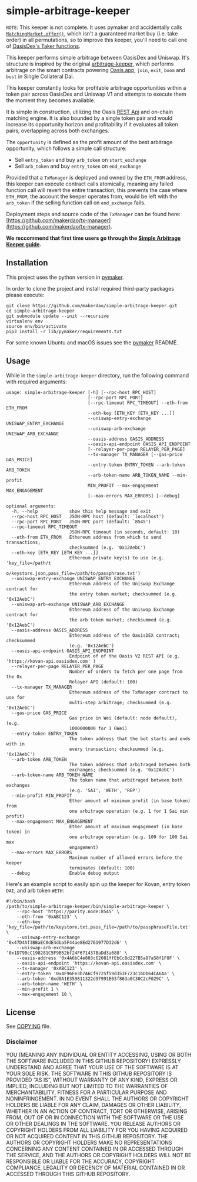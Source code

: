 # simple-arbitrage-keeper

`NOTE`: This keeper is not complete. It uses pymaker and accidentally calls [`MatchingMarket.offer()`](https://github.com/makerdao/pymaker/blob/master/pymaker/oasis.py#L689), which isn't a guaranteed market buy (i.e. take order) in all permutations, so to improve this keeper, you'll need to call one of [OasisDex's Taker functions](https://oasisdex.com/docs/guides/market-taker).

This keeper performs simple arbitrage between OasisDex and Uniswap. It's structure is inspired by the original [arbitrage-keeper](www.github.com/makerdao/arbitrage-keeper), which performs arbitrage on the smart contracts powering [Oasis.app](http://oasis.app), `join`, `exit`, `boom` and `bust` in Single Collateral Dai.

This keeper constantly looks for profitable arbitrage opportunities within a token pair across OasisDex and Uniswap V1 and attempts to execute them the moment they becomes available.

It is simple in construction, utilizing the Oasis [REST Api](https://developer.makerdao.com/oasis/api/2/) and on-chain matching engine. It is also bounded by a single token pair and would increase its opportunity horizon and profitability if it evaluates all token pairs, overlapping across both exchanges.

The `opportunity` is defined as the profit amount of the best arbitrage opportunity, which follows a simple call structure:

- Sell `entry_token` and buy `arb_token` on `start_exchange`
- Sell `arb_token` and buy `entry_token` on `end_exchange`

Provided that a `TxManager` is deployed and owned by the `ETH_FROM` address, this keeper can execute contract calls atomically, meaning any failed function call will revert the entire transaction; this prevents the case where `ETH_FROM`, the account the keeper operates from, would be left with the `arb_token` if the selling function call on `end_exchange` fails.

Deployment steps and source code of the `TxManager` can be found here: [https://github.com/makerdao/tx-manager](https://github.com/makerdao/tx-manager).

**We reccommend that first time users go through the [Simple Arbitrage Keeper guide](https://github.com/makerdao/developerguides/blob/master/keepers/simple-arbitrage-keeper/simple-arbitrage-keeper.md).**

## Installation

This project uses the python version in [pymaker](https://github.com/makerdao/pymaker#installation).

In order to clone the project and install required third-party packages please execute:
```
git clone https://github.com/makerdao/simple-arbitrage-keeper.git
cd simple-arbitrage-keeper
git submodule update --init --recursive
virtualenv env
source env/bin/activate
pip3 install -r lib/pymaker/requirements.txt
```

For some known Ubuntu and macOS issues see the [pymaker](https://github.com/makerdao/pymaker) README.

## Usage

While in the `simple-arbitrage-keeper` directory, run the following command with required arguments:
```
usage: simple-arbitrage-keeper [-h] [--rpc-host RPC_HOST]
                               [--rpc-port RPC_PORT]
                               [--rpc-timeout RPC_TIMEOUT] --eth-from ETH_FROM
                               --eth-key [ETH_KEY [ETH_KEY ...]]
                               --uniswap-entry-exchange UNISWAP_ENTRY_EXCHANGE
                               --uniswap-arb-exchange UNISWAP_ARB_EXCHANGE
                               --oasis-address OASIS_ADDRESS
                               --oasis-api-endpoint OASIS_API_ENDPOINT
                               [--relayer-per-page RELAYER_PER_PAGE]
                               --tx-manager TX_MANAGER [--gas-price GAS_PRICE]
                               --entry-token ENTRY_TOKEN --arb-token ARB_TOKEN
                               --arb-token-name ARB_TOKEN_NAME --min-profit
                               MIN_PROFIT --max-engagement MAX_ENGAGEMENT
                               [--max-errors MAX_ERRORS] [--debug]

optional arguments:
  -h, --help            show this help message and exit
  --rpc-host RPC_HOST   JSON-RPC host (default: `localhost')
  --rpc-port RPC_PORT   JSON-RPC port (default: `8545')
  --rpc-timeout RPC_TIMEOUT
                        JSON-RPC timeout (in seconds, default: 10)
  --eth-from ETH_FROM   Ethereum address from which to send transactions;
                        checksummed (e.g. '0x12AebC')
  --eth-key [ETH_KEY [ETH_KEY ...]]
                        Ethereum private key(s) to use (e.g. 'key_file=/path/t
                        o/keystore.json,pass_file=/path/to/passphrase.txt')
  --uniswap-entry-exchange UNISWAP_ENTRY_EXCHANGE
                        Ethereum address of the Uniswap Exchange contract for
                        the entry token market; checksummed (e.g. '0x12AebC')
  --uniswap-arb-exchange UNISWAP_ARB_EXCHANGE
                        Ethereum address of the Uniswap Exchange contract for
                        the arb token market; checksummed (e.g. '0x12AebC')
  --oasis-address OASIS_ADDRESS
                        Ethereum address of the OasisDEX contract; checksummed
                        (e.g. '0x12AebC')
  --oasis-api-endpoint OASIS_API_ENDPOINT
                        Endpoint of of the Oasis V2 REST API (e.g. 'https://kovan-api.oasisdex.com' )
  --relayer-per-page RELAYER_PER_PAGE
                        Number of orders to fetch per one page from the 0x
                        Relayer API (default: 100)
  --tx-manager TX_MANAGER
                        Ethereum address of the TxManager contract to use for
                        multi-step arbitrage; checksummed (e.g. '0x12AebC')
  --gas-price GAS_PRICE
                        Gas price in Wei (default: node default), (e.g.
                        1000000000 for 1 GWei)
  --entry-token ENTRY_TOKEN
                        The token address that the bot starts and ends with in
                        every transaction; checksummed (e.g. '0x12AebC')
  --arb-token ARB_TOKEN
                        The token address that arbitraged between both
                        exchanges; checksummed (e.g. '0x12AebC')
  --arb-token-name ARB_TOKEN_NAME
                        The token name that arbitraged between both exchanges
                        (e.g. 'SAI', 'WETH', 'REP')
  --min-profit MIN_PROFIT
                        Ether amount of minimum profit (in base token) from
                        one arbitrage operation (e.g. 1 for 1 Sai min profit)
  --max-engagement MAX_ENGAGEMENT
                        Ether amount of maximum engagement (in base token) in
                        one arbitrage operation (e.g. 100 for 100 Sai max
                        engagement)
  --max-errors MAX_ERRORS
                        Maximum number of allowed errors before the keeper
                        terminates (default: 100)
  --debug               Enable debug output

```

Here's an example script to easily spin up the keeper for Kovan, entry token `DAI`, and arb token `WETH`:
```
#!/bin/bash
/path/to/simple-arbitrage-keeper/bin/simple-arbitrage-keeper \
	--rpc-host 'https://parity.node:8545' \
	--eth-from '0xABC123' \
	--eth-key 'key_file=/path/to/keystore.txt,pass_file=/path/to/passphraseFile.txt' \
	--uniswap-entry-exchange '0x47D4Af3BBaEC0dE4dba5F44ae8Ed2761977D32d6' \
	--uniswap-arb-exchange '0x1D79BcC198281C5F9B52bf24F671437BaDd3a688' \
	--oasis-address '0x4A6bC4e803c62081ffEbCc8d227B5a87a58f1F8F' \
	--oasis-api-endpoint 'https://kovan-api.oasisdex.com' \
	--tx-manager '0xABC123' \
	--entry-token '0x4F96Fe3b7A6Cf9725f59d353F723c1bDb64CA6Aa' \
	--arb-token '0xd0A1E359811322d97991E03f863a0C30C2cF029C' \
	--arb-token-name 'WETH' \
	--min-profit 1 \
	--max-engagement 10 \
```

## License

See [COPYING](https://github.com/makerdao/simple-arbitrage-keeper/blob/master/COPYING) file.


### Disclaimer

YOU (MEANING ANY INDIVIDUAL OR ENTITY ACCESSING, USING OR BOTH THE SOFTWARE INCLUDED IN THIS GITHUB REPOSITORY) EXPRESSLY UNDERSTAND AND AGREE THAT YOUR USE OF THE SOFTWARE IS AT YOUR SOLE RISK.
THE SOFTWARE IN THIS GITHUB REPOSITORY IS PROVIDED “AS IS”, WITHOUT WARRANTY OF ANY KIND, EXPRESS OR IMPLIED, INCLUDING BUT NOT LIMITED TO THE WARRANTIES OF MERCHANTABILITY, FITNESS FOR A PARTICULAR PURPOSE AND NONINFRINGEMENT. IN NO EVENT SHALL THE AUTHORS OR COPYRIGHT HOLDERS BE LIABLE FOR ANY CLAIM, DAMAGES OR OTHER LIABILITY, WHETHER IN AN ACTION OF CONTRACT, TORT OR OTHERWISE, ARISING FROM, OUT OF OR IN CONNECTION WITH THE SOFTWARE OR THE USE OR OTHER DEALINGS IN THE SOFTWARE.
YOU RELEASE AUTHORS OR COPYRIGHT HOLDERS FROM ALL LIABILITY FOR YOU HAVING ACQUIRED OR NOT ACQUIRED CONTENT IN THIS GITHUB REPOSITORY. THE AUTHORS OR COPYRIGHT HOLDERS MAKE NO REPRESENTATIONS CONCERNING ANY CONTENT CONTAINED IN OR ACCESSED THROUGH THE SERVICE, AND THE AUTHORS OR COPYRIGHT HOLDERS WILL NOT BE RESPONSIBLE OR LIABLE FOR THE ACCURACY, COPYRIGHT COMPLIANCE, LEGALITY OR DECENCY OF MATERIAL CONTAINED IN OR ACCESSED THROUGH THIS GITHUB REPOSITORY.
